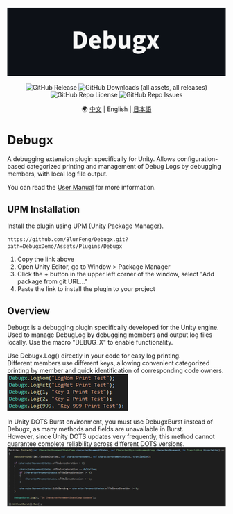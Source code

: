 ![](Documents/Images/Debugx.png)

<p align="center">
  <img alt="GitHub Release" src="https://img.shields.io/github/v/release/blurfeng/debugx?color=blue">
  <img alt="GitHub Downloads (all assets, all releases)" src="https://img.shields.io/github/downloads/blurfeng/debugx/total?color=green">
  <img alt="GitHub Repo License" src="https://img.shields.io/github/license/blurfeng/debugx?color=blueviolet">
  <img alt="GitHub Repo Issues" src="https://img.shields.io/github/issues/blurfeng/debugx?color=yellow">
</p>

<p align="center">
  🌍
  <a href="./README.md">中文</a> |
  English |
  <a href="./README_JA.md">日本語</a>
</p>

# Debugx
A debugging extension plugin specifically for Unity. Allows configuration-based categorized printing and management of Debug Logs by debugging members, with local log file output.

You can read the [User Manual](Documents/UserManual_en.md) for more information.

## UPM Installation
Install the plugin using UPM (Unity Package Manager).
```
https://github.com/BlurFeng/Debugx.git?path=DebugxDemo/Assets/Plugins/Debugx
```
1. Copy the link above
2. Open Unity Editor, go to Window > Package Manager
3. Click the + button in the upper left corner of the window, select "Add package from git URL..."
4. Paste the link to install the plugin to your project

## Overview
Debugx is a debugging plugin specifically developed for the Unity engine.  
Used to manage DebugLog by debugging members and output log files locally. Use the macro "DEBUG_X" to enable functionality.

Use Debugx.Log() directly in your code for easy log printing.  
Different members use different keys, allowing convenient categorized printing by member and quick identification of corresponding code owners.  
![](Documents/Images/DebugxCode.png)

In Unity DOTS Burst environment, you must use DebugxBurst instead of Debugx, as many methods and fields are unavailable in Burst.  
However, since Unity DOTS updates very frequently, this method cannot guarantee complete reliability across different DOTS versions.  
![](Documents/Images/DebugxBurst.png)